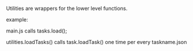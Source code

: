 Utilities are wrappers for the lower level functions.

example:

main.js calls tasks.load();

utilities.loadTasks() calls task.loadTask() one time per every taskname.json